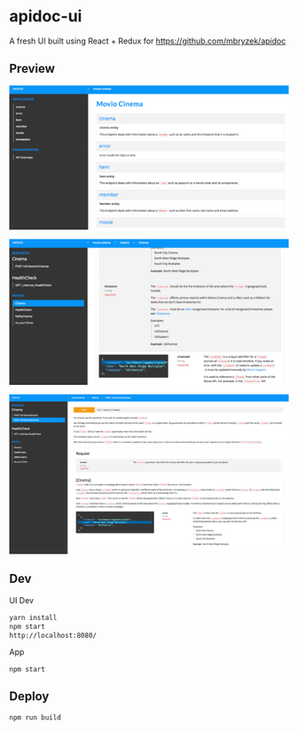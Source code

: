 # apidoc-ui
A fresh UI built using React + Redux for https://github.com/mbryzek/apidoc


## Preview

![APIDOC-UI-org](organization.png)

![APIDOC-UI-model](model.png)

![APIDOC-UI-resource](resource.png)


## Dev

UI Dev

    yarn install
    npm start
    http://localhost:8080/
    
App

    npm start
    
## Deploy

    npm run build
